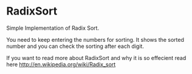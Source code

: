 RadixSort
=========

Simple Implementation of Radix Sort.

You need to keep entering the numbers for sorting. It shows the sorted number and you can check the sorting after each
digit. 

If you want to read more about RadixSort and why it is so effecient read here http://en.wikipedia.org/wiki/Radix_sort

